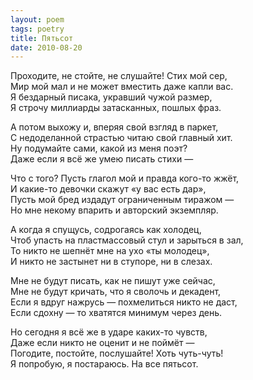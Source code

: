 ```yaml
---
layout: poem
tags: poetry
title: Пятьсот
date: 2010-08-20
---
```


Проходите, не стойте, не слушайте! Стих мой сер,<br>
Мир мой мал и не может вместить даже капли вас.<br>
Я бездарный писака, укравший чужой размер,<br>
Я строчу миллиарды затасканных, пошлых фраз.<br>

А потом выхожу и, вперяя свой взгляд в паркет,<br>
С недоделанной страстью читаю свой главный хит.<br>
Ну подумайте сами, какой из меня поэт?<br>
Даже если я всё же умею писать стихи —<br>

Что с того? Пусть глагол мой и правда кого-то жжёт,<br>
И какие-то девочки скажут «у вас есть дар»,<br>
Пусть мой бред издадут ограниченным тиражом —<br>
Но мне некому впарить и авторский экземпляр.<br>

А когда я спущусь, содрогаясь как холодец,<br>
Чтоб упасть на пластмассовый стул и зарыться в зал,<br>
То никто не шепнёт мне на ухо «ты молодец»,<br>
И никто не застынет ни в ступоре, ни в слезах.<br>

Мне не будут писать, как не пишут уже сейчас,<br>
Мне не будут кричать, что я сволочь и декадент,<br>
Если я вдруг нажрусь — похмелиться никто не даст,<br>
Если сдохну — то хватятся минимум через день.<br>

Но сегодня я всё же в ударе каких-то чувств,<br>
Даже если никто не оценит и не поймёт —<br>
Погодите, постойте, послушайте! Хоть чуть-чуть!<br>
Я попробую, я постараюсь. На все пятьсот.
